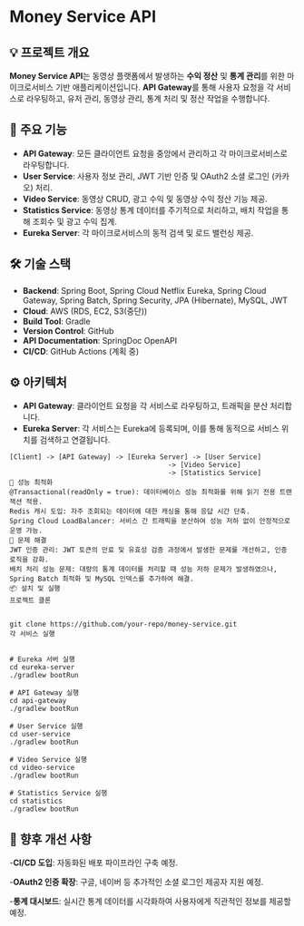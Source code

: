 # Money Service API



## 💡 프로젝트 개요
**Money Service API**는 동영상 플랫폼에서 발생하는 **수익 정산** 및 **통계 관리**를 위한 마이크로서비스 기반 애플리케이션입니다. **API Gateway**를 통해 사용자 요청을 각 서비스로 라우팅하고, 유저 관리, 동영상 관리, 통계 처리 및 정산 작업을 수행합니다.

## 🔑 주요 기능
- **API Gateway**: 모든 클라이언트 요청을 중앙에서 관리하고 각 마이크로서비스로 라우팅합니다.
- **User Service**: 사용자 정보 관리, JWT 기반 인증 및 OAuth2 소셜 로그인 (카카오) 처리.
- **Video Service**: 동영상 CRUD, 광고 수익 및 동영상 수익 정산 기능 제공.
- **Statistics Service**: 동영상 통계 데이터를 주기적으로 처리하고, 배치 작업을 통해 조회수 및 광고 수익 집계.
- **Eureka Server**: 각 마이크로서비스의 동적 검색 및 로드 밸런싱 제공.

## 🛠 기술 스택
- **Backend**: Spring Boot, Spring Cloud Netflix Eureka, Spring Cloud Gateway, Spring Batch, Spring Security, JPA (Hibernate), MySQL, JWT
- **Cloud**: AWS (RDS, EC2, S3(중단))
- **Build Tool**: Gradle
- **Version Control**: GitHub
- **API Documentation**: SpringDoc OpenAPI
- **CI/CD**: GitHub Actions (계획 중)

## ⚙️ 아키텍처
- **API Gateway**: 클라이언트 요청을 각 서비스로 라우팅하고, 트래픽을 분산 처리합니다.
- **Eureka Server**: 각 서비스는 Eureka에 등록되며, 이를 통해 동적으로 서비스 위치를 검색하고 연결됩니다.

```plaintext
[Client] -> [API Gateway] -> [Eureka Server] -> [User Service]
                                       -> [Video Service]
                                       -> [Statistics Service]
🚀 성능 최적화
@Transactional(readOnly = true): 데이터베이스 성능 최적화를 위해 읽기 전용 트랜잭션 적용.
Redis 캐시 도입: 자주 조회되는 데이터에 대한 캐싱을 통해 응답 시간 단축.
Spring Cloud LoadBalancer: 서비스 간 트래픽을 분산하여 성능 저하 없이 안정적으로 운영 가능.
🔧 문제 해결
JWT 인증 관리: JWT 토큰의 만료 및 유효성 검증 과정에서 발생한 문제를 개선하고, 인증 로직을 강화.
배치 처리 성능 문제: 대량의 통계 데이터를 처리할 때 성능 저하 문제가 발생하였으나, Spring Batch 최적화 및 MySQL 인덱스를 추가하여 해결.
📦 설치 및 실행
프로젝트 클론


git clone https://github.com/your-repo/money-service.git
각 서비스 실행


# Eureka 서버 실행
cd eureka-server
./gradlew bootRun

# API Gateway 실행
cd api-gateway
./gradlew bootRun

# User Service 실행
cd user-service
./gradlew bootRun

# Video Service 실행
cd video-service
./gradlew bootRun

# Statistics Service 실행
cd statistics
./gradlew bootRun
```

## 🔮 향후 개선 사항
-**CI/CD 도입**: 자동화된 배포 파이프라인 구축 예정.

-**OAuth2 인증 확장**: 구글, 네이버 등 추가적인 소셜 로그인 제공자 지원 예정.

-**통계 대시보드**: 실시간 통계 데이터를 시각화하여 사용자에게 직관적인 정보를 제공할 예정.
